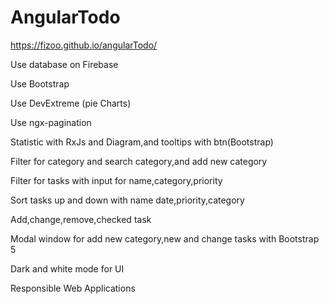 # AngularTodo


https://fizoo.github.io/angularTodo/

Use database on Firebase

Use Bootstrap

Use DevExtreme (pie Charts)

Use ngx-pagination

Statistic with RxJs and Diagram,and tooltips with btn(Bootstrap)

Filter for  category and search category,and add new category

Filter  for tasks with input for name,category,priority

Sort tasks up and down with name date,priority,category

Add,change,remove,checked task

Modal window for add new category,new and change tasks with Bootstrap 5

Dark and white mode for UI

Responsible Web Applications

